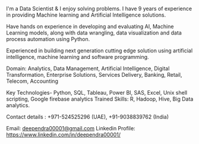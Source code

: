 I'm a Data Scientist & I enjoy solving problems. I have 9 years of experience in providing Machine learning and Artificial Intelligence solutions.

Have hands on experience in developing and evaluating AI, Machine Learning models, along with data wrangling, data visualization and data process automation using Python.

Experienced in building next generation cutting edge solution using artificial intelligence, machine learning and software programming.

Domain: Analytics, Data Management, Artificial Intelligence, Digital Transformation, Enterprise Solutions, Services Delivery, Banking, Retail, Telecom, Accounting

Key Technologies- Python, SQL, Tableau, Power BI, SAS, Excel, Unix shell scripting, Google firebase analytics
Trained Skills: R, Hadoop, Hive, Big Data analytics.

Contact details :
+971-524525296 (UAE),
+91-9038839762 (India)

Email: deependra00001@gmail.com
Linkedin Profile: https://www.linkedin.com/in/deependra00001/

<!--
**deependra00001/deependra00001** is a ✨ _special_ ✨ repository because its `README.md` (this file) appears on your GitHub profile.

Here are some ideas to get you started:

- 🔭 I’m currently working on ...
- 🌱 I’m currently learning ...
- 👯 I’m looking to collaborate on ...
- 🤔 I’m looking for help with ...
- 💬 Ask me about ...
- 📫 How to reach me: ...
- 😄 Pronouns: ...
- ⚡ Fun fact: ...
-->
